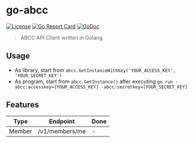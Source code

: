 # go-abcc
[![License](http://img.shields.io/badge/license-MIT-blue.svg)](https://raw.githubusercontent.com/hexoul/go-abcc/master/LICENSE)
[![Go Report Card](https://goreportcard.com/badge/github.com/hexoul/go-abcc)](https://goreportcard.com/report/github.com/hexoul/go-abcc)
[![GoDoc](https://godoc.org/github.com/hexoul/go-abcc?status.svg)](https://godoc.org/github.com/hexoul/go-abcc)

> ABCC API Client written in Golang

## Usage
- As library, start from `abcc.GetInstanceWithKey('YOUR_ACCESS_KEY', 'YOUR_SECRET_KEY')`
- As program, start from `abcc.GetInstance()` after executing `go run -abcc:accesskey=[YOUR_ACCESS_KEY] -abcc:secretkey=[YOUR_SECRET_KEY]`

## Features
| Type        | Endpoint                        | Done |
|-------------|---------------------------------|------|
| Member      | /v1/members/me                  | - |
